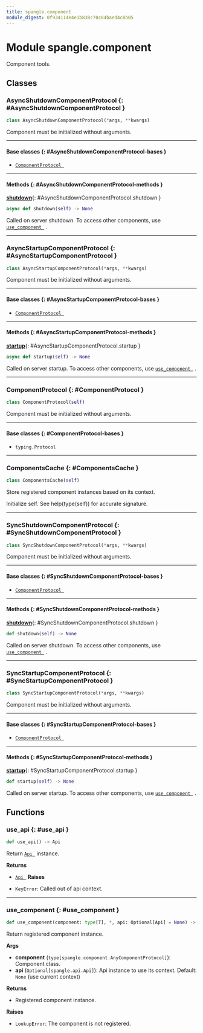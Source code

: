 ```yaml
---
title: spangle.component
module_digest: 0f934114e4e1b838c70c04baed4c8b05
---
```


# Module spangle.component

Component tools.

## Classes

### AsyncShutdownComponentProtocol {: #AsyncShutdownComponentProtocol }

```python
class AsyncShutdownComponentProtocol(*args, **kwargs)
```

Component must be initialized without arguments.

------

#### Base classes {: #AsyncShutdownComponentProtocol-bases }

* [`ComponentProtocol `](#ComponentProtocol)

------

#### Methods {: #AsyncShutdownComponentProtocol-methods }

[**shutdown**](#AsyncShutdownComponentProtocol.shutdown){: #AsyncShutdownComponentProtocol.shutdown }

```python
async def shutdown(self) -> None
```

Called on server shutdown. To access other components, use
    [`use_component `](#use_component) .

------

### AsyncStartupComponentProtocol {: #AsyncStartupComponentProtocol }

```python
class AsyncStartupComponentProtocol(*args, **kwargs)
```

Component must be initialized without arguments.

------

#### Base classes {: #AsyncStartupComponentProtocol-bases }

* [`ComponentProtocol `](#ComponentProtocol)

------

#### Methods {: #AsyncStartupComponentProtocol-methods }

[**startup**](#AsyncStartupComponentProtocol.startup){: #AsyncStartupComponentProtocol.startup }

```python
async def startup(self) -> None
```

Called on server startup. To access other components, use
    [`use_component `](#use_component) .

------

### ComponentProtocol {: #ComponentProtocol }

```python
class ComponentProtocol(self)
```

Component must be initialized without arguments.

------

#### Base classes {: #ComponentProtocol-bases }

* `typing.Protocol`

------

### ComponentsCache {: #ComponentsCache }

```python
class ComponentsCache(self)
```

Store registered component instances based on its context.

Initialize self.  See help(type(self)) for accurate signature.

------

### SyncShutdownComponentProtocol {: #SyncShutdownComponentProtocol }

```python
class SyncShutdownComponentProtocol(*args, **kwargs)
```

Component must be initialized without arguments.

------

#### Base classes {: #SyncShutdownComponentProtocol-bases }

* [`ComponentProtocol `](#ComponentProtocol)

------

#### Methods {: #SyncShutdownComponentProtocol-methods }

[**shutdown**](#SyncShutdownComponentProtocol.shutdown){: #SyncShutdownComponentProtocol.shutdown }

```python
def shutdown(self) -> None
```

Called on server shutdown. To access other components, use
    [`use_component `](#use_component) .

------

### SyncStartupComponentProtocol {: #SyncStartupComponentProtocol }

```python
class SyncStartupComponentProtocol(*args, **kwargs)
```

Component must be initialized without arguments.

------

#### Base classes {: #SyncStartupComponentProtocol-bases }

* [`ComponentProtocol `](#ComponentProtocol)

------

#### Methods {: #SyncStartupComponentProtocol-methods }

[**startup**](#SyncStartupComponentProtocol.startup){: #SyncStartupComponentProtocol.startup }

```python
def startup(self) -> None
```

Called on server startup. To access other components, use
    [`use_component `](#use_component) .

## Functions

### use_api {: #use_api }

```python
def use_api() -> Api
```

Return [`Api `](api-py.md#Api) instance.

**Returns**

- [`Api `](api-py.md#Api)
**Raises**

- `KeyError`: Called out of api context.

------

### use_component {: #use_component }

```python
def use_component(component: type[T], *, api: Optional[Api] = None) -> T
```

Return registered component instance.

**Args**

- **component** (`type[spangle.component.AnyComponentProtocol]`): Component class.
- **api** (`Optional[spangle.api.Api]`): Api instance to use its context.
    Default: `None` (use current context)

**Returns**

* Registered component instance.

**Raises**

- `LookupError`: The component is not registered.